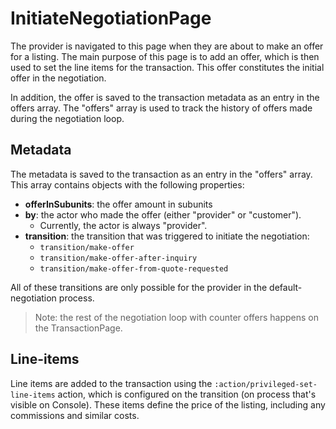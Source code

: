 # InitiateNegotiationPage

The provider is navigated to this page when they are about to make an offer for a listing. The main
purpose of this page is to add an offer, which is then used to set the line items for the
transaction. This offer constitutes the initial offer in the negotiation.

In addition, the offer is saved to the transaction metadata as an entry in the offers array. The
"offers" array is used to track the history of offers made during the negotiation loop.

## Metadata

The metadata is saved to the transaction as an entry in the "offers" array. This array contains
objects with the following properties:

- **offerInSubunits**: the offer amount in subunits
- **by**: the actor who made the offer (either "provider" or "customer").
  - Currently, the actor is always "provider".
- **transition**: the transition that was triggered to initiate the negotiation:
  - `transition/make-offer`
  - `transition/make-offer-after-inquiry`
  - `transition/make-offer-from-quote-requested`

All of these transitions are only possible for the provider in the default-negotiation process.

> Note: the rest of the negotiation loop with counter offers happens on the TransactionPage.

## Line-items

Line items are added to the transaction using the `:action/privileged-set-line-items` action, which
is configured on the transition (on process that's visible on Console). These items define the price
of the listing, including any commissions and similar costs.

